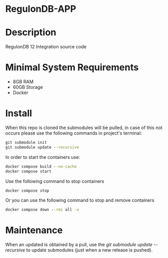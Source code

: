 # RegulonDB-APP

# Description
RegulonDB 12 Integration source code

# Minimal System Requirements
- 8GB RAM
- 60GB Storage
- Docker

# Install

When this repo is cloned the submodules will be pulled, in case of this not occurs please use the following commands in project's terminal:

```cmd
git submodule init
git submodule update --recursive
```

In order to start the containers use:

```cmd
docker compose build --no-cache
docker compose start
```

Use the following command to stop containers
```cmd
docker compose stop
```

Or you can use the following command to stop and remove containers
```cmd
docker compose down --rmi all -v
```

# Maintenance

When an updated is obtained by a pull, use the _git submodule update --recursive_ to update submodules (just when a new release is pushed).
